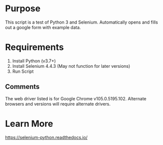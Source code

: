 # Purpose
This script is a test of Python 3 and Selenium. Automatically opens and fills out a google form with example data.

# Requirements
1. Install Python (v3.7+)
2. Install Selenium 4.4.3 (May not function for later versions)
3. Run Script

## Comments
The web driver listed is for Google Chrome v105.0.5195.102. Alternate browsers and versions will require alternate drivers.

# Learn More
https://selenium-python.readthedocs.io/
